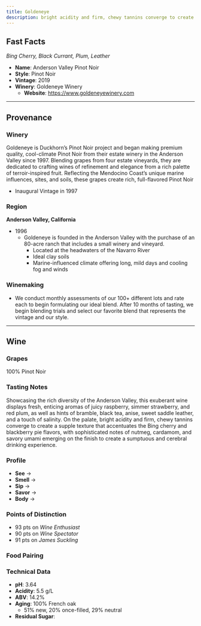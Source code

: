 ```yaml
---
title: Goldeneye
description: bright acidity and firm, chewy tannins converge to create a supple texture that accentuates the Bing cherry and blackberry pie flavors
---
```


## Fast Facts
*Bing Cherry, Black Currant, Plum, Leather*
 - **Name**: Anderson Valley Pinot Noir
 - **Style**: Pinot Noir
 - **Vintage**: 2019
 - **Winery**: Goldeneye Winery
     - **Website**: https://www.goldeneyewinery.com
     
---

## Provenance
### Winery
Goldeneye is Duckhorn’s Pinot Noir project and began making premium quality, cool-climate Pinot Noir from their estate winery in the Anderson Valley since 1997. Blending grapes from four estate vineyards, they are dedicated to crafting wines of refinement and elegance from a rich palette of terroir-inspired fruit. Reflecting the Mendocino Coast’s unique marine influences, sites, and soils, these grapes create rich, full-flavored Pinot Noir
 - Inaugural Vintage in 1997

### Region
**Anderson Valley, California**
 - 1996
	- Goldeneye is founded in the Anderson Valley with the purchase of an 80-acre ranch that includes a small winery and vineyard.
		- Located at the headwaters of the Navarro River
		- Ideal clay soils 
		- Marine-influenced climate offering long, mild days and cooling fog and winds

### Winemaking
 - We conduct monthly assessments of our 100+ different lots and rate each to begin formulating our ideal blend. After 10 months of tasting, we begin blending trials and select our favorite blend that represents the vintage and our style.

---

## Wine
### Grapes
100% Pinot Noir

### Tasting Notes
Showcasing the rich diversity of the Anderson Valley, this exuberant wine displays fresh, enticing aromas of juicy raspberry, simmer strawberry, and red plum, as well as hints of bramble, black tea, anise, sweet saddle leather, and a touch of salinity. On the palate, bright acidity and firm, chewy tannins converge to create a supple texture that accentuates the Bing cherry and blackberry pie flavors, with sophisticated notes of nutmeg, cardamom, and savory umami emerging on the finish to create a sumptuous and cerebral drinking experience.

### Profile
 - **See** →  
 - **Smell** → 
 - **Sip** → 
 - **Savor** → 
 - **Body** → 

### Points of Distinction
 - 93 pts on *Wine Enthusiast*
 - 90 pts on *Wine Spectator*
 - 91 pts on *James Suckling*

### Food Pairing

### Technical Data
 - **pH**: 3.64
 - **Acidity**: 5.5 g/L
 - **ABV**: 14.2%
 - **Aging**: 100% French oak
     - 51% new, 20% once-filled, 29% neutral
 - **Residual Sugar**: 
